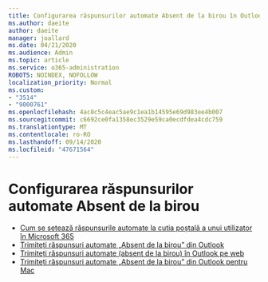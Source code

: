 ```yaml
---
title: Configurarea răspunsurilor automate Absent de la birou în Outlook
ms.author: daeite
author: daeite
manager: joallard
ms.date: 04/21/2020
ms.audience: Admin
ms.topic: article
ms.service: o365-administration
ROBOTS: NOINDEX, NOFOLLOW
localization_priority: Normal
ms.custom:
- "3514"
- "9000761"
ms.openlocfilehash: 4ac8c5c4eac5ae9c1ea1b14595e69d983ee4b007
ms.sourcegitcommit: c6692ce0fa1358ec3529e59ca0ecdfdea4cdc759
ms.translationtype: MT
ms.contentlocale: ro-RO
ms.lasthandoff: 09/14/2020
ms.locfileid: "47671564"
---
```

# <a name="set-up-out-of-office-automatic-replies"></a>Configurarea răspunsurilor automate Absent de la birou

- [Cum se setează răspunsurile automate la cutia poștală a unui utilizator în Microsoft 365](https://docs.microsoft.com/exchange/troubleshoot/configure-mailboxes/set-automatic-replies)
- [Trimiteți răspunsuri automate „Absent de la birou” din Outlook](https://support.office.com/article/9742f476-5348-4f9f-997f-5e208513bd67)
- [Trimiteți răspunsuri automate (absent de la birou) în Outlook pe web](https://support.office.com/article/0c193ab0-b9e1-4058-84be-a5b014242290)
- [Trimiteți răspunsuri automate „Absent de la birou” din Outlook pentru Mac](https://support.office.com/article/4e07ab75-beda-4f9e-bcdc-44471ebacdee)